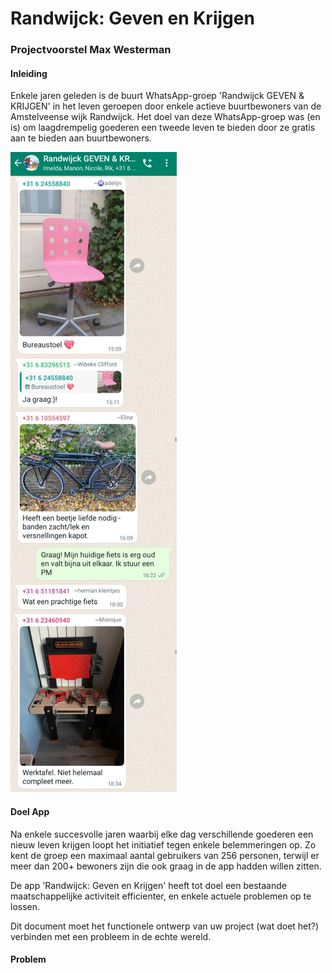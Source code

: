 # Randwijck: Geven en Krijgen

### Projectvoorstel Max Westerman


#### Inleiding
Enkele jaren geleden is de buurt WhatsApp-groep 'Randwijck GEVEN & KRIJGEN' in het leven geroepen door 
enkele actieve buurtbewoners van de Amstelveense wijk Randwijck. Het doel van deze WhatsApp-groep was (en is) 
om laagdrempelig goederen een tweede leven te bieden door ze gratis aan te bieden aan buurtbewoners. 

![WhatsApp](/Pictures/Whatsapp.jpeg)

#### Doel App
Na enkele succesvolle jaren waarbij elke dag verschillende goederen een nieuw leven krijgen loopt het initiatief tegen enkele belemmeringen op.
Zo kent de groep een maximaal aantal gebruikers van 256 personen, terwijl er meer dan 200+ bewoners zijn die ook graag in de app hadden willen zitten.







De app 'Randwijck: Geven en Krijgen' heeft tot doel een bestaande maatschappelijke activiteit efficienter, en enkele actuele problemen op te lossen. 

Dit document moet het functionele ontwerp van uw project (wat doet het?) verbinden met een probleem in de echte wereld. 

#### Problem
